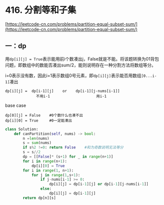 # 416. 分割等和子集

[https://leetcode-cn.com/problems/partition-equal-subset-sum/](https://leetcode-cn.com/problems/partition-equal-subset-sum/)
## 一：dp

用`dp[i][j] = True`表示能用前i个数凑出j，False就是不能。将该题转换为01背包问题，即数组中的数能否凑出sum/2，能则说明存在一种分割方法将数组等分。

i=0表示没有数，因此i=1表示数组0号元素，即`dp[i][j]`表示能否用数组`[0...i-1]`凑出
```
dp[i][j] =  dp[i-1][j]    or    dp[i-1][j-nums[i-1]]
              不用i-1                     用i-1
```
base case
```
dp[0][j] = False	#0个数什么也凑不出
dp[i][0] = True		#0一定能凑出
```
```python
class Solution:
    def canPartition(self, nums) -> bool:
        n =len(nums)
        s = sum(nums)
        if s%2 !=0: return False	#和为奇数说明无法等分
        s = s//2
        dp = [[False]* (s+1) for _ in range(n+1)]
        for i in range(n+1):
            dp[i][0] = True
        for i in range(1, n+1):
            for j in range(1,s+1):
                if j-nums[i-1] >= 0:
                    dp[i][j] = dp[i-1][j] or dp[i-1][j-nums[i-1]]
                else:
                    dp[i][j] = dp[i-1][j]
        return dp[n][s]
```